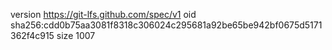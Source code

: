 version https://git-lfs.github.com/spec/v1
oid sha256:cdd0b75aa3081f8318c306024c295681a92be65be942bf0675d5171362f4c915
size 1007
